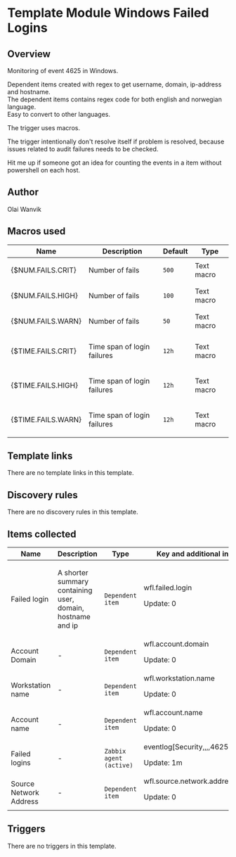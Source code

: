 # Template Module Windows Failed Logins

## Overview

Monitoring of event 4625 in Windows.


Dependent items created with regex to get username, domain, ip-address and hostname.  
The dependent items contains regex code for both english and norwegian language.   
Easy to convert to other languages. 


The trigger uses macros.


The trigger intentionally don't resolve itself if problem is resolved, because issues related to audit failures needs to be checked.


Hit me up if someone got an idea for counting the events in a item without powershell on each host.

## Author

Olai Wanvik

## Macros used

|Name|Description|Default|Type|
|----|-----------|-------|----|
|{$NUM.FAILS.CRIT}|<p>Number of fails</p>|`500`|Text macro|
|{$NUM.FAILS.HIGH}|<p>Number of fails</p>|`100`|Text macro|
|{$NUM.FAILS.WARN}|<p>Number of fails</p>|`50`|Text macro|
|{$TIME.FAILS.CRIT}|<p>Time span of login failures</p>|`12h`|Text macro|
|{$TIME.FAILS.HIGH}|<p>Time span of login failures</p>|`12h`|Text macro|
|{$TIME.FAILS.WARN}|<p>Time span of login failures</p>|`12h`|Text macro|
## Template links

There are no template links in this template.

## Discovery rules

There are no discovery rules in this template.

## Items collected

|Name|Description|Type|Key and additional info|
|----|-----------|----|----|
|Failed login|<p>A shorter summary containing user, domain, hostname and ip</p>|`Dependent item`|wfl.failed.login<p>Update: 0</p>|
|Account Domain|<p>-</p>|`Dependent item`|wfl.account.domain<p>Update: 0</p>|
|Workstation name|<p>-</p>|`Dependent item`|wfl.workstation.name<p>Update: 0</p>|
|Account name|<p>-</p>|`Dependent item`|wfl.account.name<p>Update: 0</p>|
|Failed logins|<p>-</p>|`Zabbix agent (active)`|eventlog[Security,,,,4625,,skip]<p>Update: 1m</p>|
|Source Network Address|<p>-</p>|`Dependent item`|wfl.source.network.address<p>Update: 0</p>|
## Triggers

There are no triggers in this template.

